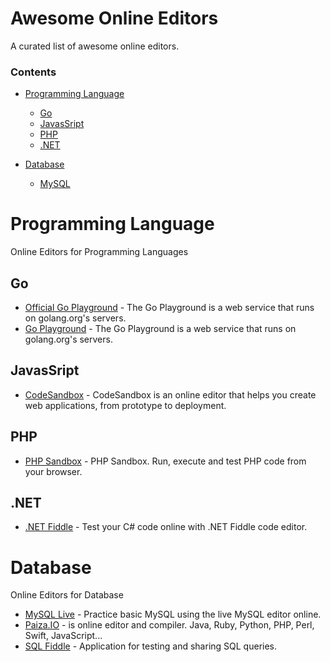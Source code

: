 # Awesome Online Editors

A curated list of awesome online editors.

### Contents

- [Programming Language](#programming-language)
    - [Go](#go)
    - [JavasSript](#javascript)
    - [PHP](#php)
    - [.NET](#net)

- [Database](#database)
    - [MySQL](#mysql)

# Programming Language

Online Editors for Programming Languages

## Go

* [Official Go Playground](https://play.golang.org) - The Go Playground is a web service that runs on golang.org's servers.
* [Go Playground](http://play.flysnow.org) - The Go Playground is a web service that runs on golang.org's servers.

## JavasSript

* [CodeSandbox](https://codesandbox.io/) - CodeSandbox is an online editor that helps you create web applications, from prototype to deployment.

## PHP

* [PHP Sandbox](http://sandbox.onlinephpfunctions.com/) - PHP Sandbox. Run, execute and test PHP code from your browser.

## .NET

* [.NET Fiddle](https://dotnetfiddle.net/) - Test your C# code online with .NET Fiddle code editor.

# Database

Online Editors for Database

* [MySQL Live](http://mysqltutorial.org/tryit/) - Practice basic MySQL using the live MySQL editor online.
* [Paiza.IO](https://paiza.io/en/projects/new?language=mysql) -  is online editor and compiler. Java, Ruby, Python, PHP, Perl, Swift, JavaScript...
* [SQL Fiddle](http://sqlfiddle.com/) - Application for testing and sharing SQL queries.
